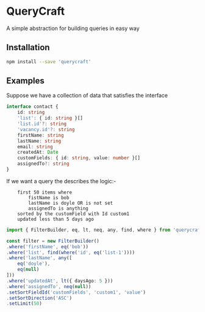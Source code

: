 # QueryCraft

A simple abstraction for building queries in easy way

## Installation

```sh
npm install --save 'querycraft'
```

## Examples

Suppose we have a collection of data that satisfies the interface

```ts
interface contact {
    id: string
    'list': { id: string }[]
    'list.id'?: string
    'vacancy.id'?: string
    firstName: string
    lastName: string
    email: string
    createdAt: Date
    customFields: { id: string, value: number }[]
    assignedTo?: string
}
```

If we want a query the describes the logic:-
```
    first 50 items where
        fistName is bob
        lastName is doyle OR is not set
        assignedTo is anything
    sorted by the customField with Id custom1
    updated less than 5 days ago
```

```ts
import { FilterBuilder, eq, lt, neq, any, find, where } from 'querycraft'

const filter = new FilterBuilder()
.where('firstName', eq('bob'))
.where('list', find(where('id', eq('list-1'))))
.where('lastName', any([
    eq('doyle'),
    eq(null)
]))
.where('updatedAt', lt({ daysAgo: 5 }))
.where('assignedTo', neq(null))
.setSortFieldId('customFields', 'custom1', 'value')
.setSortDirection('ASC')
.setLimit(50)

```
